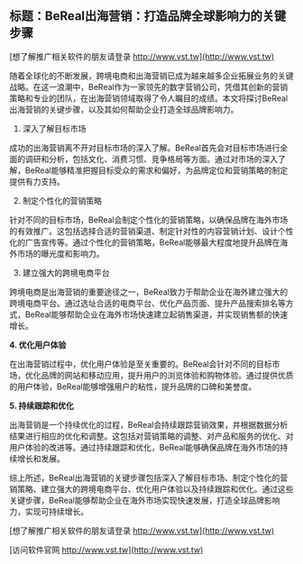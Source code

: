## **标题：BeReal出海营销：打造品牌全球影响力的关键步骤**

[想了解推广相关软件的朋友请登录 http://www.vst.tw](http://www.vst.tw)

随着全球化的不断发展，跨境电商和出海营销已成为越来越多企业拓展业务的关键战略。在这一浪潮中，BeReal作为一家领先的数字营销公司，凭借其创新的营销策略和专业的团队，在出海营销领域取得了令人瞩目的成绩。本文将探讨BeReal出海营销的关键步骤，以及其如何帮助企业打造全球品牌影响力。

1. 深入了解目标市场

成功的出海营销离不开对目标市场的深入了解。BeReal首先会对目标市场进行全面的调研和分析，包括文化、消费习惯、竞争格局等方面。通过对市场的深入了解，BeReal能够精准把握目标受众的需求和偏好，为品牌定位和营销策略的制定提供有力支持。

2. 制定个性化的营销策略

针对不同的目标市场，BeReal会制定个性化的营销策略，以确保品牌在海外市场的有效推广。这包括选择合适的营销渠道、制定针对性的内容营销计划、设计个性化的广告宣传等。通过个性化的营销策略，BeReal能够最大程度地提升品牌在海外市场的曝光度和影响力。

3. 建立强大的跨境电商平台

跨境电商是出海营销的重要途径之一，BeReal致力于帮助企业在海外建立强大的跨境电商平台。通过选址合适的电商平台、优化产品页面、提升产品搜索排名等方式，BeReal能够帮助企业在海外市场快速建立起销售渠道，并实现销售额的快速增长。

**4. 优化用户体验**

在出海营销过程中，优化用户体验是至关重要的。BeReal会针对不同的目标市场，优化品牌的网站和移动应用，提升用户的浏览体验和购物体验。通过提供优质的用户体验，BeReal能够增强用户的粘性，提升品牌的口碑和美誉度。

**5. 持续跟踪和优化**

出海营销是一个持续优化的过程，BeReal会持续跟踪营销效果，并根据数据分析结果进行相应的优化和调整。这包括对营销策略的调整、对产品和服务的优化、对用户体验的改进等。通过持续跟踪和优化，BeReal能够确保品牌在海外市场的持续增长和发展。

综上所述，BeReal出海营销的关键步骤包括深入了解目标市场、制定个性化的营销策略、建立强大的跨境电商平台、优化用户体验以及持续跟踪和优化。通过这些关键步骤，BeReal能够帮助企业在海外市场实现快速发展，打造全球品牌影响力，实现可持续增长。

[想了解推广相关软件的朋友请登录 http://www.vst.tw](http://www.vst.tw)


[访问软件官网 http://www.vst.tw](http://www.vst.tw)
